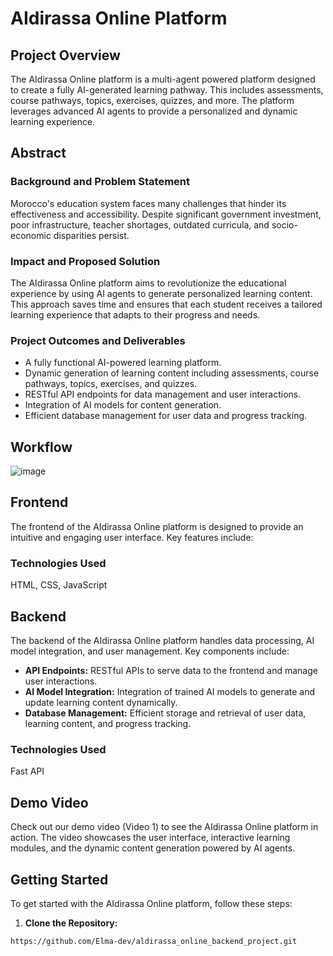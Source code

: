 # AIdirassa Online Platform

## Project Overview

The AIdirassa Online platform is a multi-agent powered platform designed to create a fully AI-generated learning pathway. This includes assessments, course pathways, topics, exercises, quizzes, and more. The platform leverages advanced AI agents to provide a personalized and dynamic learning experience.

## Abstract

### Background and Problem Statement
Morocco's education system faces many challenges that hinder its effectiveness and accessibility. Despite significant government investment, poor infrastructure, teacher shortages, outdated curricula, and socio-economic disparities persist.

### Impact and Proposed Solution
The AIdirassa Online platform aims to revolutionize the educational experience by using AI agents to generate personalized learning content. This approach saves time and ensures that each student receives a tailored learning experience that adapts to their progress and needs.

### Project Outcomes and Deliverables
- A fully functional AI-powered learning platform.
- Dynamic generation of learning content including assessments, course pathways, topics, exercises, and quizzes.
- RESTful API endpoints for data management and user interactions.
- Integration of AI models for content generation.
- Efficient database management for user data and progress tracking.

## Workflow
![image](https://github.com/user-attachments/assets/7b37a4af-0339-4ed2-b876-7891162ed6b0)

## Frontend

The frontend of the AIdirassa Online platform is designed to provide an intuitive and engaging user interface. Key features include:

### Technologies Used

HTML, CSS, JavaScript

## Backend

The backend of the AIdirassa Online platform handles data processing, AI model integration, and user management. Key components include:

- **API Endpoints:** RESTful APIs to serve data to the frontend and manage user interactions.
- **AI Model Integration:** Integration of trained AI models to generate and update learning content dynamically.
- **Database Management:** Efficient storage and retrieval of user data, learning content, and progress tracking.

### Technologies Used

Fast API

## Demo Video

Check out our demo video (Video 1) to see the AIdirassa Online platform in action. The video showcases the user interface, interactive learning modules, and the dynamic content generation powered by AI agents.

## Getting Started

To get started with the AIdirassa Online platform, follow these steps:

1. **Clone the Repository:**
```bash
https://github.com/Elma-dev/aldirassa_online_backend_project.git
```
